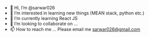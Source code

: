 - 👋 Hi, I’m @sarwar026
- 👀 I’m interested in learning new things (MEAN stack, python etc.)
- 🌱 I’m currently learning React JS 
- 💞️ I’m looking to collaborate on ...
- 📫 How to reach me ... Please email me sarwar026@gmail.com

<!---
sarwar026/sarwar026 is a ✨ special ✨ repository because its `README.md` (this file) appears on your GitHub profile.
You can click the Preview link to take a look at your changes.
--->

